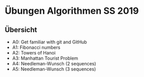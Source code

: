 # Übungen Algorithmen SS 2019

## Übersicht

* A0: Get familiar with git and GitHub
* A1: Fibonacci numbers
* A2: Towers of Hanoi
* A3: Manhattan Tourist Problem
* A4: Needleman-Wunsch (2 sequences)
* A5: Needleman-Wunsch (3 sequences)
